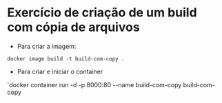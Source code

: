 # Exercício de criação de um build com cópia de arquivos

- Para criar a imagem:

`docker image build -t build-com-copy .`

- Para criar e iniciar o container

`docker container run -d -p 8000:80 --name build-com-copy build-com-copy
